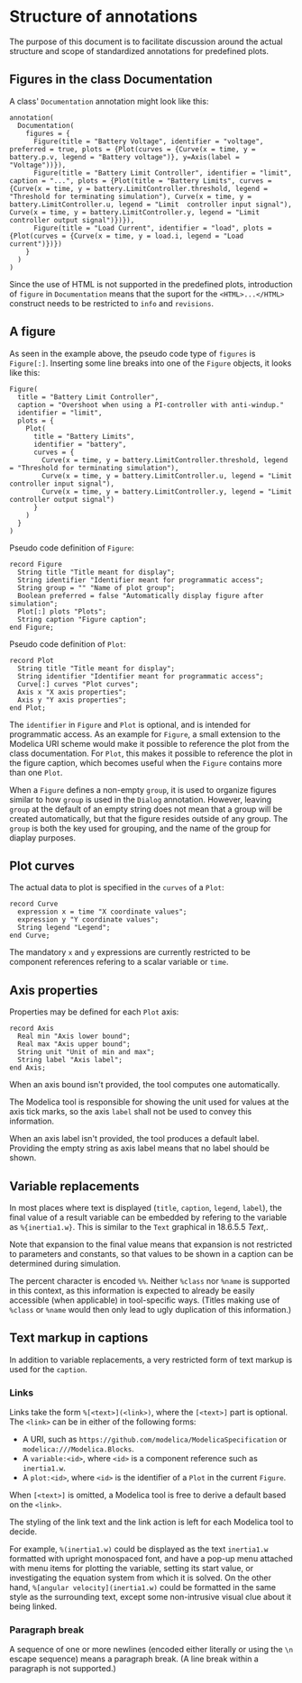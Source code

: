 # Structure of annotations
The purpose of this document is to facilitate discussion around the actual structure and scope of standardized annotations for predefined plots.

## Figures in the class Documentation
A class' `Documentation` annotation might look like this:

```
annotation(
  Documentation(
    figures = {
      Figure(title = "Battery Voltage", identifier = "voltage", preferred = true, plots = {Plot(curves = {Curve(x = time, y = battery.p.v, legend = "Battery voltage")}, y=Axis(label = "Voltage"))}),
      Figure(title = "Battery Limit Controller", identifier = "limit", caption = "...", plots = {Plot(title = "Battery Limits", curves = {Curve(x = time, y = battery.LimitController.threshold, legend = "Threshold for terminating simulation"), Curve(x = time, y = battery.LimitController.u, legend = "Limit  controller input signal"), Curve(x = time, y = battery.LimitController.y, legend = "Limit controller output signal")})}),
      Figure(title = "Load Current", identifier = "load", plots = {Plot(curves = {Curve(x = time, y = load.i, legend = "Load current")})})
    }
  )
)
```

Since the use of HTML is not supported in the predefined plots, introduction of `figure` in `Documentation` means that the suport for the `<HTML>...</HTML>` construct needs to be restricted to `info` and `revisions`.

## A figure
As seen in the example above, the pseudo code type of `figures` is `Figure[:]`.  Inserting some line breaks into one of the `Figure` objects, it looks like this:
```
Figure(
  title = "Battery Limit Controller",
  caption = "Overshoot when using a PI-controller with anti-windup."
  identifier = "limit",
  plots = {
    Plot(
      title = "Battery Limits",
      identifier = "battery",
      curves = {
        Curve(x = time, y = battery.LimitController.threshold, legend = "Threshold for terminating simulation"),
        Curve(x = time, y = battery.LimitController.u, legend = "Limit controller input signal"),
        Curve(x = time, y = battery.LimitController.y, legend = "Limit controller output signal")
      }
    )
  }
)
```

Pseudo code definition of `Figure`:
```
record Figure
  String title "Title meant for display";
  String identifier "Identifier meant for programmatic access";
  String group = "" "Name of plot group";
  Boolean preferred = false "Automatically display figure after simulation";
  Plot[:] plots "Plots";
  String caption "Figure caption";
end Figure;
```

Pseudo code definition of `Plot`:
```
record Plot
  String title "Title meant for display";
  String identifier "Identifier meant for programmatic access";
  Curve[:] curves "Plot curves";
  Axis x "X axis properties";
  Axis y "Y axis properties";
end Plot;
```

The `identifier` in `Figure` and `Plot` is optional, and is intended for programmatic access.  As an example for `Figure`, a small extension to the Modelica URI scheme would make it possible to reference the plot from the class documentation.  For `Plot`, this makes it possible to reference the plot in the figure caption, which becomes useful when the `Figure` contains more than one `Plot`.

When a `Figure` defines a non-empty `group`, it is used to organize figures similar to how `group` is used in the `Dialog` annotation.  However, leaving `group` at the default of an empty string does not mean that a group will be created automatically, but that the figure resides outside of any group.  The `group` is both the key used for grouping, and the name of the group for diaplay purposes.

## Plot curves
The actual data to plot is specified in the `curves` of a `Plot`:
```
record Curve
  expression x = time "X coordinate values";
  expression y "Y coordinate values";
  String legend "Legend";
end Curve;
```

The mandatory `x` and `y` expressions are currently restricted to be component references refering to a scalar variable or `time`.

## Axis properties
Properties may be defined for each `Plot` axis:
```
record Axis
  Real min "Axis lower bound";
  Real max "Axis upper bound";
  String unit "Unit of min and max";
  String label "Axis label";
end Axis;
```

When an axis bound isn't provided, the tool computes one automatically.

The Modelica tool is responsible for showing the unit used for values at the axis tick marks, so the axis `label` shall not be used to convey this information.

When an axis label isn't provided, the tool produces a default label.  Providing the empty string as axis label means that no label should be shown.

## Variable replacements
In most places where text is displayed (`title`, `caption`, `legend`, `label`), the final value of a result variable can be embedded by refering to the variable as `%{inertia1.w}`.  This is similar to the `Text` graphical in 18.6.5.5 _Text_,.

Note that expansion to the final value means that expansion is not restricted to parameters and constants, so that values to be shown in a caption can be determined during simulation.

The percent character is encoded `%%`.  Neither `%class` nor `%name` is supported in this context, as this information is expected to already be easily accessible (when applicable) in tool-specific ways.  (Titles making use of `%class` or `%name` would then only lead to ugly duplication of this information.)

## Text markup in captions
In addition to variable replacements, a very restricted form of text markup is used for the `caption`.

### Links
Links take the form `%[<text>](<link>)`, where the `[<text>]` part is optional.  The `<link>` can be in either of the following forms:
- A URI, such as `https://github.com/modelica/ModelicaSpecification` or `modelica:///Modelica.Blocks`.
- A `variable:<id>`, where `<id>` is a component reference such as `inertia1.w`.
- A `plot:<id>`, where `<id>` is the identifier of a `Plot` in the current `Figure`.

When `[<text>]` is omitted, a Modelica tool is free to derive a default based on the `<link>`.

The styling of the link text and the link action is left for each Modelica tool to decide.

For example, `%(inertia1.w)` could be displayed as the text `inertia1.w` formatted with upright monospaced font, and have a pop-up menu attached with menu items for plotting the variable, setting its start value, or investigating the equation system from which it is solved.  On the other hand, `%[angular velocity](inertia1.w)` could be formatted in the same style as the surrounding text, except some non-intrusive visual clue about it being linked.

### Paragraph break
A sequence of one or more newlines (encoded either literally or using the `\n` escape sequence) means a paragraph break.  (A line break within a paragraph is not supported.)
